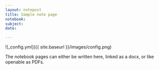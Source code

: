 ```yaml
---
layout: notepost
title: Sample note page
notebook:
subject:
date:

---
```



![_config.yml]({{ site.baseurl }}/images/config.png)

The notebook pages can either be written here, linked as a docx, or like openable as PDFs.
